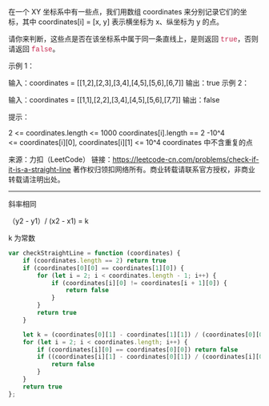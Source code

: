 在一个 XY 坐标系中有一些点，我们用数组 coordinates 来分别记录它们的坐标，其中 coordinates[i] = [x, y] 表示横坐标为 x、纵坐标为 y 的点。

请你来判断，这些点是否在该坐标系中属于同一条直线上，是则返回 <font color="#c7254e" face="Menlo, Monaco, Consolas, Courier New, monospace">true</font>，否则请返回 <font color="#c7254e" face="Menlo, Monaco, Consolas, Courier New, monospace">false</font>。


示例 1：



输入：coordinates = [[1,2],[2,3],[3,4],[4,5],[5,6],[6,7]]
输出：true
示例 2：



输入：coordinates = [[1,1],[2,2],[3,4],[4,5],[5,6],[7,7]]
输出：false
 

提示：

2 <= coordinates.length <= 1000
coordinates[i].length == 2
-10^4 <= coordinates[i][0], coordinates[i][1] <= 10^4
coordinates 中不含重复的点


来源：力扣（LeetCode）
链接：https://leetcode-cn.com/problems/check-if-it-is-a-straight-line
著作权归领扣网络所有。商业转载请联系官方授权，非商业转载请注明出处。

----


斜率相同 

（y2 - y1）/ (x2 - x1) = k

k 为常数


```javascript
var checkStraightLine = function (coordinates) {
    if (coordinates.length == 2) return true
    if (coordinates[0][0] == coordinates[1][0]) {
        for (let i = 2; i < coordinates.length - 1; i++) {
            if (coordinates[i][0] != coordinates[i + 1][0]) {
                return false
            }
        }
        return true
    }

    let k = (coordinates[0][1] - coordinates[1][1]) / (coordinates[0][0] - coordinates[1][0])
    for (let i = 2; i < coordinates.length; i++) {
        if (coordinates[i][0] == coordinates[0][0]) return false
        if ((coordinates[i][1] - coordinates[0][1]) / (coordinates[i][0] - coordinates[0][0]) != k) {
            return false
        }
    }
    return true
};
```
